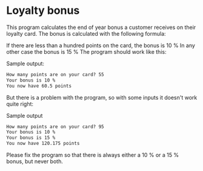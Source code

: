 
# Loyalty bonus

This program calculates the end of year bonus a customer receives on their loyalty card. The bonus is calculated with the following formula:

If there are less than a hundred points on the card, the bonus is 10 %
In any other case the bonus is 15 %
The program should work like this:

Sample output:

```markdown
How many points are on your card? 55
Your bonus is 10 %
You now have 60.5 points
```

But there is a problem with the program, so with some inputs it doesn't work quite right:

Sample output

```markdown
How many points are on your card? 95
Your bonus is 10 %
Your bonus is 15 %
You now have 120.175 points
```

Please fix the program so that there is always either a 10 % or a 15 % bonus, but never both.
